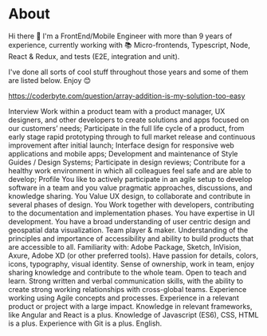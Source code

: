 # About
Hi there 👋
I'm a FrontEnd/Mobile Engineer with more than 9 years of experience, currently working with 📚 Micro-frontends, Typescript, Node, React & Redux, and tests (E2E, integration and unit).

I've done all sorts of cool stuff throughout those years and some of them are listed below. Enjoy 😊

https://coderbyte.com/question/array-addition-is-my-solution-too-easy


Interview
Work within a product team with a product manager, UX designers, and other developers to create solutions and apps focused on our customers’ needs;
Participate in the full life cycle of a product, from early stage rapid prototyping through to full market release and continuous improvement after initial launch;
Interface design for responsive web applications and mobile apps;
Development and maintenance of Style Guides / Design Systems;
Participate in design reviews;
Contribute for a healthy work environment in which all colleagues feel safe and are able to develop;
Profile
You like to actively participate in an agile setup to develop software in a team and you value pragmatic approaches, discussions, and knowledge sharing.
You Value UX design, to collaborate and contribute in several phases of design.
You Work together with developers, contributing to the documentation and implementation phases.
You have expertise in UI development.
You have a broad understanding of user centric design and geospatial data visualization.
Team player & maker.
Understanding of the principles and importance of accessibility and ability to build products that are accessible to all.
Familiarity with: Adobe Package, Sketch, InVision, Axure, Adobe XD (or other preferred tools).
Have passion for details, colors, icons, typography, visual identity.
Sense of ownership, work in team, enjoy sharing knowledge and contribute to the whole team.
Open to teach and learn.
Strong written and verbal communication skills, with the ability to create strong working relationships with cross-global teams.
Experience working using Agile concepts and processes.
Experience in a relevant product or project with a large impact.
Knowledge in relevant frameworks, like Angular and React is a plus.
Knowledge of Javascript (ES6), CSS, HTML is a plus.
Experience with Git is a plus.
English.

